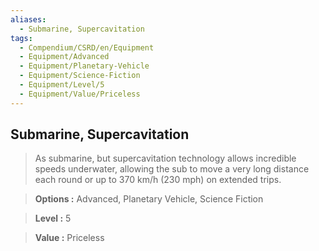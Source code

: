 ```yaml
---
aliases:
  - Submarine, Supercavitation
tags:
  - Compendium/CSRD/en/Equipment
  - Equipment/Advanced
  - Equipment/Planetary-Vehicle
  - Equipment/Science-Fiction
  - Equipment/Level/5
  - Equipment/Value/Priceless
---
```

    
      
## Submarine, Supercavitation      
      
>As submarine, but supercavitation technology allows incredible speeds underwater, allowing the sub to move a very long distance each round or up to 370 km/h (230 mph) on extended trips.      
> **Options :** Advanced, Planetary Vehicle, Science Fiction      
> **Level :** 5      
> **Value :** Priceless